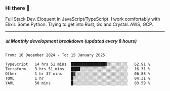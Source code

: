 ### Hi there 👋

Full Stack Dev. Eloquent in JavaScript/TypeScript. I work comfortably with Elixir. Some Python. Trying to get into Rust, Go and Crystal. AWS, GCP.

***

##### 📊 Monthly development breakdown (updated every 8 hours)

<!--START_SECTION:waka-->

```txt
From: 16 December 2024 - To: 15 January 2025

TypeScript   14 hrs 51 mins  ███████████████▓░░░░░░░░░   62.91 %
Terraform    3 hrs 51 mins   ████░░░░░░░░░░░░░░░░░░░░░   16.31 %
Other        1 hr 37 mins    █▓░░░░░░░░░░░░░░░░░░░░░░░   06.88 %
TOML         1 hr            █░░░░░░░░░░░░░░░░░░░░░░░░   04.31 %
YAML         50 mins         █░░░░░░░░░░░░░░░░░░░░░░░░   03.59 %
```

<!--END_SECTION:waka-->
